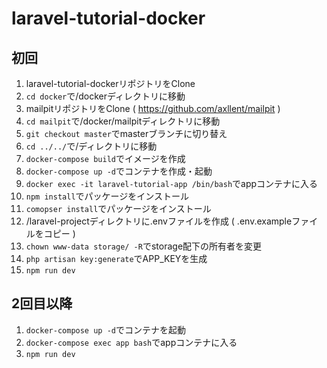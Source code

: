 # laravel-tutorial-docker

## 初回

1. laravel-tutorial-dockerリポジトリをClone
2. ``cd docker``で/dockerディレクトリに移動
3. mailpitリポジトリをClone ( https://github.com/axllent/mailpit )
4. ``cd mailpit``で/docker/mailpitディレクトリに移動
5. ``git checkout master``でmasterブランチに切り替え
6. ``cd ../../``で/ディレクトリに移動
7. ``docker-compose build``でイメージを作成
8. ``docker-compose up -d``でコンテナを作成・起動
9. ``docker exec -it laravel-tutorial-app /bin/bash``でappコンテナに入る
10. ``npm install``でパッケージをインストール
11. ``comopser install``でパッケージをインストール
12. /laravel-projectディレクトリに.envファイルを作成 ( .env.exampleファイルをコピー )
13. ``chown www-data storage/ -R``でstorage配下の所有者を変更
14. ``php artisan key:generate``でAPP_KEYを生成
15. ``npm run dev``

## 2回目以降

1. ``docker-compose up -d``でコンテナを起動
2. ``docker-compose exec app bash``でappコンテナに入る
3. ``npm run dev``
